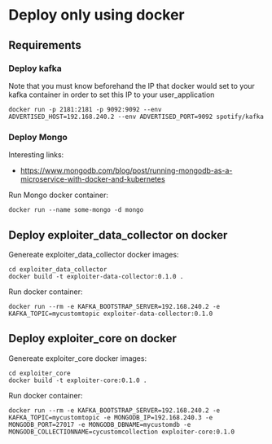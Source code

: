 # Deploy only using docker

## Requirements

### Deploy kafka
Note that you must know beforehand the IP that docker would set to your kafka container in order to set this IP to your user_application

```
docker run -p 2181:2181 -p 9092:9092 --env ADVERTISED_HOST=192.168.240.2 --env ADVERTISED_PORT=9092 spotify/kafka
```

### Deploy Mongo

Interesting links:
- https://www.mongodb.com/blog/post/running-mongodb-as-a-microservice-with-docker-and-kubernetes

Run Mongo docker container:

```
docker run --name some-mongo -d mongo
```


## Deploy exploiter_data_collector on docker
Genereate exploiter_data_collector docker images:

```
cd exploiter_data_collector
docker build -t exploiter-data-collector:0.1.0 .
```

Run docker container:
```
docker run --rm -e KAFKA_BOOTSTRAP_SERVER=192.168.240.2 -e KAFKA_TOPIC=mycustomtopic exploiter-data-collector:0.1.0
```

##  Deploy exploiter_core on docker
Genereate exploiter_core docker images:

```
cd exploiter_core
docker build -t exploiter-core:0.1.0 .
```

Run docker container:
```
docker run --rm -e KAFKA_BOOTSTRAP_SERVER=192.168.240.2 -e KAFKA_TOPIC=mycustomtopic -e MONGODB_IP=192.168.240.3 -e MONGODB_PORT=27017 -e MONGODB_DBNAME=mycustomdb -e MONGODB_COLLECTIONNAME=cycustomcollection exploiter-core:0.1.0
```


